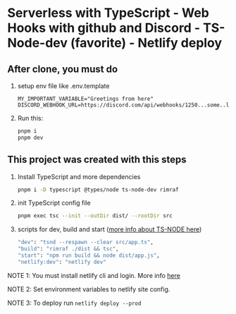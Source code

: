 # Serverless with TypeScript - Web Hooks with github and Discord - TS-Node-dev (favorite) - Netlify deploy

## After clone, you must do

1. setup env file like .env.template

   ```text
   MY_IMPORTANT_VARIABLE="Greetings from here"
   DISCORD_WEBHOOK_URL=https://discord.com/api/webhooks/1250...some..like..this

   ```

2. Run this:

   ```sh
   pnpm i
   pnpm dev
   ```

## This project was created with this steps

1. Install TypeScript and more dependencies

   ```sh
   pnpm i -D typescript @types/node ts-node-dev rimraf
   ```

2. init TypeScript config file

   ```sh
   pnpm exec tsc --init --outDir dist/ --rootDir src
   ```

3. scripts for dev, build and start ([more info about TS-NODE here](https://www.npmjs.com/package/ts-node-dev))

   ```sh
   "dev": "tsnd --respawn --clear src/app.ts",
   "build": "rimraf ./dist && tsc",
   "start": "npm run build && node dist/app.js",
   "netlify:dev": "netlify dev"
   ```

NOTE 1: You must install netlify cli and login. More info [here](https://docs.netlify.com/functions/get-started/?fn-language=ts)

NOTE 2: Set environment variables to netlify site config.

NOTE 3: To deploy run `netlify deploy --prod`
